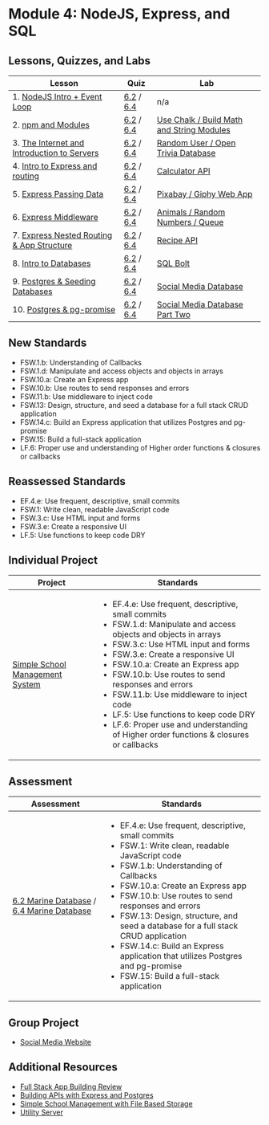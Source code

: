 # Module 4: NodeJS, Express, and SQL

## Lessons, Quizzes, and Labs

| Lesson                                                                                                                           | Quiz                                                                                                                                        | Lab                                                                                                                                |
| -------------------------------------------------------------------------------------------------------------------------------- | -------------------------------------------------------------------------------------------------------------------------------------------------- | ---------------------------------------------------------------------------------------------------------------------------------- |
| 1. [NodeJS Intro + Event Loop](./nodejs_intro/README.md)                                                                         | [6.2](https://canvas.instructure.com/courses/1605748/assignments/12664524) / [6.4](https://canvas.instructure.com/courses/1705731/quizzes/4494960) | n/a                                                                                                                                |
| 2. [npm and Modules](./npm_and_modules/README.md)                                                                                | [6.2](https://canvas.instructure.com/courses/1605748/quizzes/4320674) / [6.4](https://canvas.instructure.com/courses/1705731/quizzes/4494961)      | [Use Chalk / Build Math and String Modules](https://github.com/joinpursuit/Pursuit-Core-npm-and-Modules-Lab/blob/master/README.md) |
| 3. [The Internet and Introduction to Servers](https://github.com/joinpursuit/Pursuit-Core-Web/tree/master/node/intro_to_servers) | [6.2](https://canvas.instructure.com/courses/1605748/quizzes/4357588) / [6.4](https://canvas.instructure.com/courses/1705731/quizzes/4494959)      | [Random User / Open Trivia Database](https://github.com/joinpursuit/Pursuit-Core-Web-Server-Intro-Lab/blob/master/README.md)       |
| 4. [Intro to Express and routing](./intro_to_express_and_routing/README.md)                                                      | [6.2](https://canvas.instructure.com/courses/1605748/quizzes/4317315) / [6.4](https://canvas.instructure.com/courses/1705731/quizzes/4494955)      | [Calculator API](https://github.com/joinpursuit/Pursuit-Core-Web-Express-Routing-Lab)                                              |
| 5. [Express Passing Data](express_passing_data/README.md)                                                                        | [6.2](https://canvas.instructure.com/courses/1605748/assignments/12813678) / [6.4](https://canvas.instructure.com/courses/1705731/quizzes/4494956) | [Pixabay / Giphy Web App](https://github.com/joinpursuit/Pursuit-Core-Web-Express-Passing-Data-Lab)                                |
| 6. [Express Middleware](express_middleware/README.md)                                                                            | [6.2](https://canvas.instructure.com/courses/1605748/assignments/12821054) / [6.4](https://canvas.instructure.com/courses/1705731/quizzes/4494958) | [Animals / Random Numbers / Queue](https://github.com/joinpursuit/Pursuit-Core-Web-Middleware-Lab/blob/master/README.md)           |
| 7. [Express Nested Routing & App Structure](express_nested_routing_and_app_structure/README.md)                                  | [6.2](https://canvas.instructure.com/courses/1605748/assignments/12826976) / [6.4](https://canvas.instructure.com/courses/1705731/quizzes/4494953) | [Recipe API](https://github.com/joinpursuit/Pursuit-Core-Web-Nested-Routing-App-Structure-Lab)                                     |
| 8. [Intro to Databases](./intro_to_databases/README.md)                                                                          | [6.2](https://canvas.instructure.com/courses/1605748/assignments/12861300) / [6.4](https://canvas.instructure.com/courses/1705731/quizzes/4494963) | [SQL Bolt](https://github.com/joinpursuit/Pursuit-Core-Web-SQL-Lab/blob/master/README.md)                                                                         |
| 9. [Postgres & Seeding Databases](./postgres_and_seeding_databases/README.md)                                                    | [6.2](https://canvas.instructure.com/courses/1605748/assignments/12863766) / [6.4](https://canvas.instructure.com/courses/1705731/quizzes/4494954) | [Social Media Database](https://github.com/joinpursuit/Pursuit-Core-Web-Postgres-Lab/blob/master/README.md)                        |
| 10. [Postgres & pg-promise](https://github.com/joinpursuit/Pursuit-Core-Web/tree/master/node/postgres-and-pg-promise)            | [6.2](https://canvas.instructure.com/courses/1605748/quizzes/4429633) / [6.4](https://canvas.instructure.com/courses/1705731/quizzes/4494957)      | [Social Media Database Part Two](https://github.com/joinpursuit/Pursuit-Core-Web-pg-promise-Lab/blob/master/README.md)             |

## New Standards

* FSW.1.b: Understanding of Callbacks
* FSW.1.d: Manipulate and access objects and objects in arrays
* FSW.10.a: Create an Express app
* FSW.10.b: Use routes to send responses and errors
* FSW.11.b: Use middleware to inject code
* FSW.13: Design, structure, and seed a database for a full stack CRUD application
* FSW.14.c: Build an Express application that utilizes Postgres and pg-promise
* FSW.15: Build a full-stack application
* LF.6: Proper use and understanding of Higher order functions & closures or callbacks

## Reassessed Standards

* EF.4.e: Use frequent, descriptive, small commits
* FSW.1: Write clean, readable JavaScript code
* FSW.3.c: Use HTML input and forms
* FSW.3.e: Create a responsive UI
* LF.5: Use functions to keep code DRY

## Individual Project

| Project | Standards |
| --- | --- |
| [Simple School Management System](https://github.com/joinpursuit/FSW-School-Classes) | <ul><li>EF.4.e: Use frequent, descriptive, small commits</li><li>FSW.1.d: Manipulate and access objects and objects in arrays</li><li>FSW.3.c: Use HTML input and forms</li><li>FSW.3.e: Create a responsive UI</li><li>FSW.10.a: Create an Express app</li><li>FSW.10.b: Use routes to send responses and errors</li><li>FSW.11.b: Use middleware to inject code</li><li>LF.5: Use functions to keep code DRY</li><li>LF.6: Proper use and understanding of Higher order functions & closures or callbacks</li></ul> |

## Assessment

| Assessment | Standards |
| --- | --- |
| [6.2 Marine Database](https://canvas.instructure.com/courses/1605748/assignments/13033302) / [6.4 Marine Database](https://canvas.instructure.com/courses/1705731/assignments/13241074) | <ul><li>EF.4.e: Use frequent, descriptive, small commits</li><li>FSW.1: Write clean, readable JavaScript code</li><li>FSW.1.b: Understanding of Callbacks</li><li>FSW.10.a: Create an Express app</li><li>FSW.10.b: Use routes to send responses and errors</li><li>FSW.13: Design, structure, and seed a database for a full stack CRUD application</li><li>FSW.14.c: Build an Express application that utilizes Postgres and pg-promise</li><li>FSW.15: Build a full-stack application</li></ul> |

## Group Project

- [Social Media Website](https://github.com/joinpursuit/Pursuit-Core-Web-Express-Group-Project/blob/master/README.md)

## Additional Resources

- [Full Stack App Building Review](https://github.com/Pursuit-Core-6-2/Full-Stack-App-Building-Review)
- [Building APIs with Express and Postgres](./building_apis_with_express_and_postgres/README.md)
- [Simple School Management with File Based Storage](labs/lab-2/README.md)
- [Utility Server](labs/lab-1/README.md)
